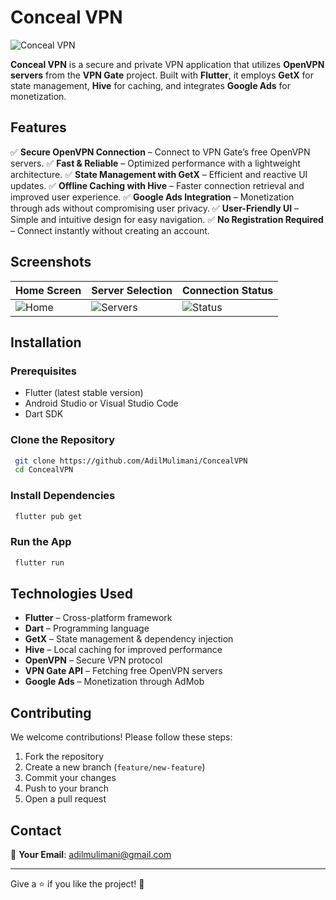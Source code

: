 # Conceal VPN

![Conceal VPN](https://your-image-url.com/banner.png)

**Conceal VPN** is a secure and private VPN application that utilizes **OpenVPN servers** from the **VPN Gate** project. Built with **Flutter**, it employs **GetX** for state management, **Hive** for caching, and integrates **Google Ads** for monetization.

## Features

✅ **Secure OpenVPN Connection** – Connect to VPN Gate’s free OpenVPN servers.
✅ **Fast & Reliable** – Optimized performance with a lightweight architecture.
✅ **State Management with GetX** – Efficient and reactive UI updates.
✅ **Offline Caching with Hive** – Faster connection retrieval and improved user experience.
✅ **Google Ads Integration** – Monetization through ads without compromising user privacy.
✅ **User-Friendly UI** – Simple and intuitive design for easy navigation.
✅ **No Registration Required** – Connect instantly without creating an account.

## Screenshots

| Home Screen                                                  | Server Selection                                          | Connection Status                                 |
|--------------------------------------------------------------|-----------------------------------------------------------|---------------------------------------------------|
| ![Home](C:\Users\lenovo\Desktop\Conceal\vpn%20connected.png) | ![Servers](C:\Users\lenovo\Desktop\Conceal\locations.png) | ![Status](C:\Users\lenovo\Desktop\Conceal\ip.png) |

## Installation

### Prerequisites
- Flutter (latest stable version)
- Android Studio or Visual Studio Code
- Dart SDK

### Clone the Repository
```sh
 git clone https://github.com/AdilMulimani/ConcealVPN
 cd ConcealVPN
```

### Install Dependencies
```sh
 flutter pub get
```

### Run the App
```sh
 flutter run
```

## Technologies Used
- **Flutter** – Cross-platform framework
- **Dart** – Programming language
- **GetX** – State management & dependency injection
- **Hive** – Local caching for improved performance
- **OpenVPN** – Secure VPN protocol
- **VPN Gate API** – Fetching free OpenVPN servers
- **Google Ads** – Monetization through AdMob

## Contributing
We welcome contributions! Please follow these steps:
1. Fork the repository
2. Create a new branch (`feature/new-feature`)
3. Commit your changes
4. Push to your branch
5. Open a pull request

## Contact
📧 **Your Email**: adilmulimani@gmail.com 


---

Give a ⭐ if you like the project! 🚀

